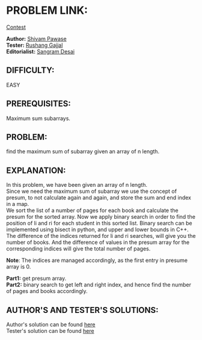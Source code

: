 # PROBLEM LINK:
[Contest](https://www.codechef.com/KJSC2019/problems/ATCH/)

**Author:** [Shivam Pawase](https://www.codechef.com/users/shivam_1708)  
**Tester:** [Rushang Gajjal](https://www.codechef.com/users/)  
**Editorialist:** [Sangram Desai](https://www.codechef.com/users/sangram123)

## DIFFICULTY:
EASY  
## PREREQUISITES:  
Maximum sum subarrays.

## PROBLEM:
find the maximum sum of subarray given an array of n length.

## EXPLANATION:
In this problem, we have been given an array of n length.  
Since we need the maximum sum of subarray we use the concept of presum, to not calculate again and again, and store the sum and end index in a map.  
We sort the list of a number of pages for each book and calculate the presum for the sorted array. Now we apply binary search in order to find the position of li and ri for each student in this sorted list. Binary search can be implemented using bisect in python, and upper and lower bounds in C++. The difference of the indices returned for li and ri searches, will give you the number of books. And the difference of values in the presum array for the corresponding indices will give the total number of pages.

**Note**: The indices are managed accordingly, as the first entry in presume array is 0.

**Part1:** get presum array.  
**Part2:** binary search to get left and right index, and hence find the number of pages and books accordingly.


## AUTHOR'S AND TESTER'S SOLUTIONS:  
Author's solution can be found [here](https://github.com/KJSCE-Codecell/Contests/blob/master/KJCS2018/Books/setter.cpp)  
Tester's solution can be found [here](https://github.com/KJSCE-Codecell/Contests/blob/master/KJCS2018/Books/tester.py)
